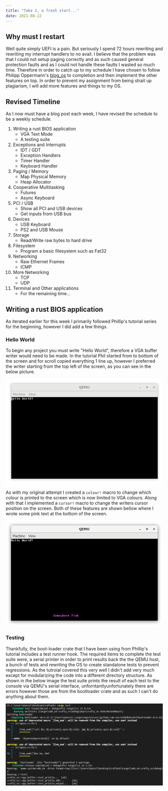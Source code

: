 ```yaml
---
title: "Take 2, a fresh start..."
date: 2021-08-22
---
```


## Why must I restart

Well quite simply UEFI is a pain. But seriously I spend 72 hours rewriting and rewriting my interrupt handlers to no avail. I believe that the problem was that I could not setup paging correctly and as such caused general protection faults and as I could not handle these faults I wasted so much time. Therefore in order to catch up to my schedule I have chosen to follow Philipp Oppermann's [blog_os](https://os.phil-opp.com/) to completion and then implement the other features on top. In order to prevent my assignment from being strait up plagiarism, I will add more features and things to my OS.

## Revised Timeline

As I now must have a blog post each week, I have revised the schedule to be a weekly schedule.

1. Writing a rust BIOS application
   * VGA Text Mode
   * A testing suite
2. Exceptions and Interrupts
   * IDT / GDT
   * Exception Handlers
   * Timer Handler
   * Keyboard Handler
3. Paging / Memory
   * Map Physical Memory
   * Heap Allocator
4. Cooperative Multitasking
   * Futures
   * Async Keyboard
5. PCI / USB
   * Show all PCI and USB devices
   * Get inputs from USB bus
6. Devices
   * USB Keyboard
   * PS2 and USB Mouse
7. Storage
   * Read/Write raw bytes to hard drive
8. Filesystem
   * Program a basic filesystem such as Fat32
9. Networking
   * Raw Ethernet Frames
   * ICMP
10. More Networking
    * TCP
    * UDP
11. Terminal and Other applications
    * For the remaining time...

## Writing a rust BIOS application

As iterated earlier for this week I primarily followed Phillip's tutorial series for the beginning, however I did add a few things.

### Hello World

To begin any project you must write "Hello World", therefore a VGA buffer writer would need to be made. In the tutorial Phil started from to bottom of the screen and for scroll copied everything 1 line up, however I preferred the writer starting from the top left of the screen, as you can see in the below picture.

![hello world screenshot](helloworld.png "Hello World screenshot")

As with my original attempt I created a `colour!` macro to change which colour is printed to the screen which is now limited to VGA colours. Along with that I implemented a `cursor!` macro to change the writers cursor position on the screen.  Both of these features are shown bellow where I wrote some pink text at the bottom of the screen.

![pink text screenshot](pink.png "pink text screenshot")

### Testing
Thankfully, the boot-loader crate that I have been using from Phillip's tutorial includes a test runner hook. The required items to complete the test suite were, a serial printer in order to print results back the the QEMU host, a bunch of tests and rewriting the OS to create standalone tests to prevent regressions. As the tutroial covered this very well I didn't add very much except for modularizing the code into a different directory structure. As shown in the below image the test suite prints the result of each test to the console via QEMU's serial interface, unforntantlyunfortunately there are errors however those are from the bootloader crate and as such I can't do anything about them.

![testing screenshot](testing.png "testing screenshot")
